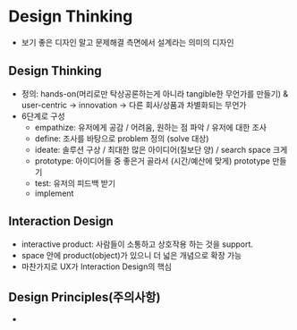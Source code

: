 # Design Thinking
 - 보기 좋은 디자인 말고 문제해결 측면에서 설계라는 의미의 디자인

## Design Thinking
 - 정의: hands-on(머리로만 탁상공론하는게 아니라 tangible한 무언가를 만들기) & user-centric -> innovation -> 다른 회사/상품과 차별화되는 무언가
 - 6단계로 구성
   - empathize: 유저에게 공감 / 어려움, 원하는 점 파악 / 유저에 대한 조사
   - define: 조사를 바탕으로 problem 정의 (solve 대상)
   - ideate: 솔루션 구상 / 최대한 많은 아이디어(질보단 양) / search space 크게
   - prototype: 아이디어들 중 좋은거 골라서 (시간/예산에 맞게) prototype 만들기
   - test: 유저의 피드백 받기
   - implement

## Interaction Design
 - interactive product: 사람들이 소통하고 상호작용 하는 것을 support.
 - space 안에 product(object)가 있으니 더 넓은 개념으로 확장 가능
 - 마찬가지로 UX가 Interaction Design의 핵심
 
## Design Principles(주의사항)
 - 
